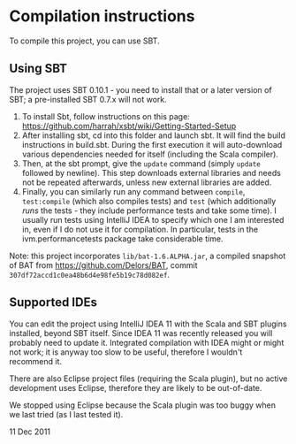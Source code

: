 # Compilation instructions
To compile this project, you can use SBT.

## Using SBT
The project uses SBT 0.10.1 - you need to install that or a later version of SBT; a pre-installed SBT 0.7.x will not work.

1) To install Sbt, follow instructions on this page:
  <https://github.com/harrah/xsbt/wiki/Getting-Started-Setup>
2) After installing sbt, cd into this folder and launch sbt. It will find the build instructions in build.sbt. During the first execution it will auto-download various dependencies needed for itself (including the Scala compiler).
3) Then, at the sbt prompt, give the `update` command (simply `update` followed by newline). This step downloads external libraries and needs not be repeated afterwards, unless new external libraries are added.
4) Finally, you can similarly run any command between `compile`, `test:compile` (which also compiles tests) and `test` (which additionally _runs_ the tests - they include performance tests and take some time). I usually run tests using IntelliJ IDEA to specify which one I am interested in, even if I do not use it for compilation.
In particular, tests in the ivm.performancetests package take considerable time.

Note: this project incorporates `lib/bat-1.6.ALPHA.jar`, a compiled snapshot of
BAT from <https://github.com/Delors/BAT>, commit
`307df72accd1c0ea48b6d4e98fe5b19c78d082ef`.

## Supported IDEs
You can edit the project using IntelliJ IDEA 11 with the Scala and SBT plugins
installed, beyond SBT itself.
Since IDEA 11 was recently released you will probably need to update it.
Integrated compilation with IDEA might or might not work; it is anyway too slow
to be useful, therefore I wouldn't recommend it.

There are also Eclipse project files (requiring the Scala plugin), but no active
development uses Eclipse, therefore they are likely to be out-of-date.

We stopped using Eclipse because the Scala plugin was too buggy when we last
tried (as I last tested it).


11 Dec 2011
